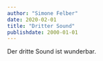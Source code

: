 ```yaml
---
author: "Simone Felber"
date: 2020-02-01
title: "Dritter Sound" 
publishdate: 2000-01-01
---
```


Der dritte Sound ist wunderbar.

